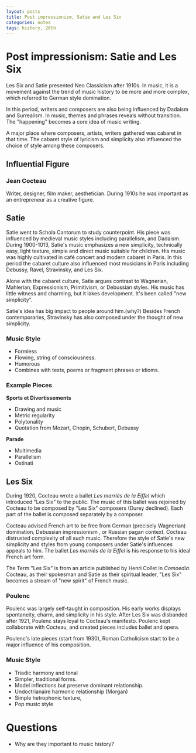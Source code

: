 ```yaml
---
layout: posts
title: Post impressionism, Satie and Les Six
categories: notes
tags: history, 20th
---
```



 

 

# Post impressionism: Satie and Les Six #

Les Six and Satie presented Neo Classicism after 1910s.  In music, it is a movement against the trend of music history to be more and more complex, which referred to German style domination.

In this period, writers and composers are also being influenced by Dadaism and Surrealism.  In music, themes and phrases reveals without transition.  The "happening" becomes a core idea of music writing.

A major place where composers, artists, writers gathered was cabaret in that time.  The cabaret style of lyricism and simplicity also influenced the choice of style among these composers.

## Influential Figure ##

### Jean Cocteau ###

Writer, designer, film maker, aesthetician.  During 1910s he was important as an entrepreneur as a creative figure.

## Satie ##

Satie went to Schola Cantorum to study counterpoint.  His piece was influenced by medieval music styles including parallelism, and Dadaism.  During 1900-1013, Satie's music emphasizes a new simplicity, technically easy, light texture, simple and direct music suitable for children.  His music was highly cultivated in café concert and modern cabaret in Paris.  In this period the cabaret culture also influenced most musicians in Paris including Debussy, Ravel, Stravinsky, and  Les Six.

Alone with the cabaret culture, Satie argues contrast to Wagnerian, Mahlerian, Expressionism, Primitivism, or Debussian styles.  His music has little witness and charming, but it lakes development.  It's been called "new simplicity".

Satie's idea has big impact to people around him.(why?)  Besides French contemporaries, Stravinsky has also composed under the thought of new simplicity.

### Music Style ###

*  Formless
*  Flowing, string of consciousness.
*  Humorous
*  Combines with texts, poems or fragment phrases or idioms.



### Example Pieces ###

**Sports et Divertissements**

*  Drawing and music
*  Metric regularity
*  Polytonality
*  Quotation from Mozart, Chopin, Schubert, Debussy

**Parade**

*  Multimedia
*  Parallelism
*  Ostinati

## Les Six ##

During 1920, Cocteau wrote a ballet *Les marriés de la Eiffel* which introduced "Les Six" to the public.  The music of this ballet was rejoined by Cocteau to be composed by "Les Six" composers (Durey declined).  Each part of the ballet is composed separately by a composer.

Cocteau advised French art to be free from German (precisely Wagnerian) domination, Debussian impressionism , or Russian pagan context.  Cocteau distrusted complexity of all such music.  Therefore the style of Satie's new simplicity and styles from young composers under Satie's influences appeals to him.  The ballet *Les marriés de la Eiffel* is his response to his ideal French art form.

The Term "Les Six" is from an article published by Henri Collet in *Comoedia*.   Cocteau, as their spokesman and Satie as their spiritual leader, "Les Six" becomes a stream of "new spirit" of French music.

### Poulenc ###

Poulenc was largely self-taught in composition.  His early works displays spontaneity, charm, and simplicity in his style.  After Les Six was disbanded after 1921, Poulenc stays loyal to Cocteau's manifesto.  Poulenc kept collaborate with Cocteau, and created pieces includes ballet and opera. 

Poulenc's late pieces (start from 1930), Roman Catholicism start to be a major influence of his composition.

### Music Style ###

*  Triadic harmony and tonal
*  Simpler, traditional forms.
*  Model inflections but preserve dominant relationship.
*  Undoctrianaire harmonic relationship (Morgan)
*  Simple hetrophonic texture,
*  Pop music style

# Questions #

*  Why are they important to music history?